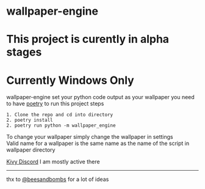 # wallpaper-engine

# This project is curently in alpha stages

# Currently Windows Only

wallpaper-engine set your python code output as your wallpaper
you need to have [poetry](https://python-poetry.org/) to run this project
steps
```
1. Clone the repo and cd into directory
2. poetry install
2. poetry run python -m wallpaper_engine
```


To change your wallpaper simply change the wallpaper in settings  
Valid name for a wallpaper is the same name as the name of the script in wallpaper directory

[Kivy Discord](https://chat.kivy.org) I am mostly active there 
***
thx to [@beesandbombs](https://twitter.com/beesandbombs/) for a lot of ideas
